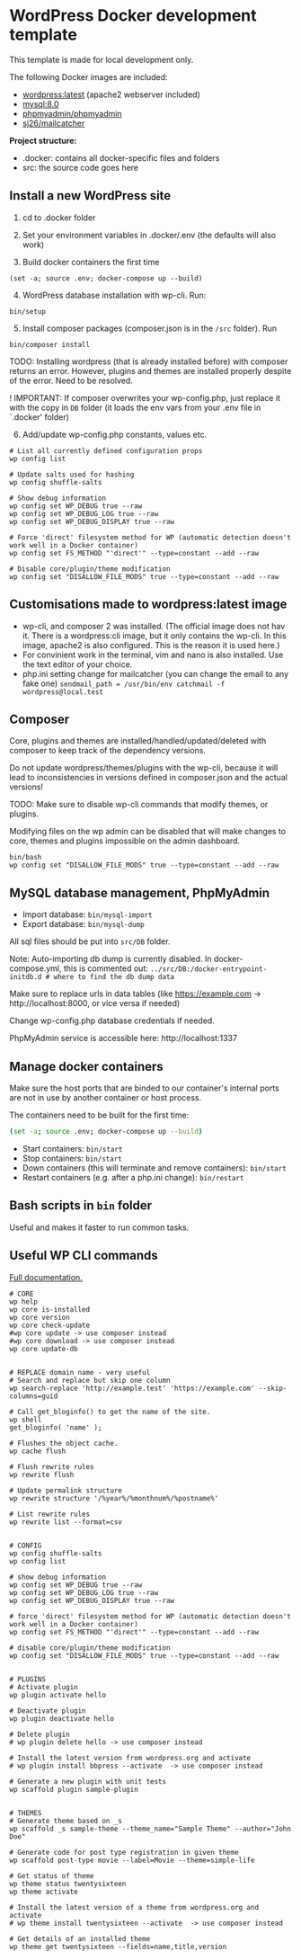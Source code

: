 # WordPress Docker development template

This template is made for local development only.

The following Docker images are included:
- [wordpress:latest](https://hub.docker.com/_/wordpress) (apache2 webserver included)
- [mysql:8.0](https://hub.docker.com/_/mysql)
- [phpmyadmin/phpmyadmin](https://hub.docker.com/r/phpmyadmin/phpmyadmin)
- [sj26/mailcatcher](https://hub.docker.com/r/sj26/mailcatcher)


**Project structure:**
- .docker: contains all docker-specific files and folders
- src: the source code goes here


## Install a new WordPress site

1. cd to .docker folder

2. Set your environment variables in .docker/.env (the defaults will also work)

3. Build docker containers the first time

```shell
(set -a; source .env; docker-compose up --build)
```

4. WordPress database installation with wp-cli. Run:

```shell
bin/setup
```

5. Install composer packages (composer.json is in the `/src` folder). Run

```shell
bin/composer install
```

TODO: Installing wordpress (that is already installed before) with composer returns an error. However, plugins and themes are installed properly despite of the error. Need to be resolved.

! IMPORTANT: If composer overwrites your wp-config.php, just replace it with the copy in `DB` folder (it loads the env vars from your .env file in `.docker' folder)

6. Add/update wp-config.php constants, values etc.

```shell
# List all currently defined configuration props 
wp config list

# Update salts used for hashing
wp config shuffle-salts

# Show debug information
wp config set WP_DEBUG true --raw
wp config set WP_DEBUG_LOG true --raw
wp config set WP_DEBUG_DISPLAY true --raw

# Force 'direct' filesystem method for WP (automatic detection doesn't work well in a Docker container)
wp config set FS_METHOD "'direct'" --type=constant --add --raw

# Disable core/plugin/theme modification
wp config set "DISALLOW_FILE_MODS" true --type=constant --add --raw
```


## Customisations made to wordpress:latest image

- wp-cli, and composer 2 was installed. (The official image does not hav it. There is a wordpress:cli image, but it only contains the wp-cli. In this image, apache2 is also configured. This is the reason it is used here.)
- For convinient work in the terminal, vim and nano is also installed. Use the text editor of your choice.
- php.ini setting change for mailcatcher (you can change the email to any fake one)
`sendmail_path = /usr/bin/env catchmail -f wordpress@local.test`


## Composer

Core, plugins and themes are installed/handled/updated/deleted with composer to keep track of the dependency versions.

Do not update wordpress/themes/plugins with the wp-cli, because it will lead to inconsistencies in versions defined in composer.json and the actual versions!

TODO: Make sure to disable wp-cli commands that modify themes, or plugins.

Modifying files on the wp admin can be disabled that will make changes to core, themes and plugins impossible on the admin dashboard.

```
bin/bash
wp config set "DISALLOW_FILE_MODS" true --type=constant --add --raw
```


## MySQL database management, PhpMyAdmin

- Import database: `bin/mysql-import`
- Export database: `bin/mysql-dump` 

All sql files should be put into `src/DB` folder.

Note: Auto-importing db dump is currently disabled. In docker-compose.yml, this is commented out:
`../src/DB:/docker-entrypoint-initdb.d # where to find the db dump data`

Make sure to replace urls in data tables (like https://example.com -> http://localhost:8000, or vice versa if needed)

Change wp-config.php database credentials if needed.

PhpMyAdmin service is accessible here: http://localhost:1337


## Manage docker containers

Make sure the host ports that are binded to our container's internal ports are not in use by another container or host process.

The containers need to be built for the first time:

```bash
(set -a; source .env; docker-compose up --build)
```
- Start containers: `bin/start`
- Stop containers: `bin/start`
- Down containers (this will terminate and remove containers): `bin/start`
- Restart containers (e.g. after a php.ini change): `bin/restart`


## Bash scripts in `bin` folder

Useful and makes it faster to run common tasks.


## Useful WP CLI commands

[Full documentation.](https://developer.wordpress.org/cli/commands/)

```shell
# CORE
wp help
wp core is-installed
wp core version
wp core check-update
#wp core update -> use composer instead
#wp core download -> use composer instead
wp core update-db


# REPLACE domain name - very useful
# Search and replace but skip one column
wp search-replace 'http://example.test' 'https://example.com' --skip-columns=guid

# Call get_bloginfo() to get the name of the site.
wp shell
get_bloginfo( 'name' );

# Flushes the object cache.
wp cache flush

# Flush rewrite rules
wp rewrite flush

# Update permalink structure
wp rewrite structure '/%year%/%monthnum%/%postname%'

# List rewrite rules
wp rewrite list --format=csv


# CONFIG
wp config shuffle-salts
wp config list

# show debug information
wp config set WP_DEBUG true --raw
wp config set WP_DEBUG_LOG true --raw
wp config set WP_DEBUG_DISPLAY true --raw

# force 'direct' filesystem method for WP (automatic detection doesn't work well in a Docker container)
wp config set FS_METHOD "'direct'" --type=constant --add --raw

# disable core/plugin/theme modification
wp config set "DISALLOW_FILE_MODS" true --type=constant --add --raw


# PLUGINS
# Activate plugin
wp plugin activate hello

# Deactivate plugin
wp plugin deactivate hello

# Delete plugin
# wp plugin delete hello -> use composer instead

# Install the latest version from wordpress.org and activate
# wp plugin install bbpress --activate  -> use composer instead

# Generate a new plugin with unit tests
wp scaffold plugin sample-plugin


# THEMES
# Generate theme based on _s
wp scaffold _s sample-theme --theme_name="Sample Theme" --author="John Doe"

# Generate code for post type registration in given theme
wp scaffold post-type movie --label=Movie --theme=simple-life

# Get status of theme
wp theme status twentysixteen
wp theme activate

# Install the latest version of a theme from wordpress.org and activate
# wp theme install twentysixteen --activate  -> use composer instead

# Get details of an installed theme
wp theme get twentysixteen --fields=name,title,version
```
